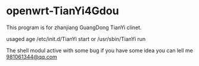 # openwrt-TianYi4Gdou

This program is for zhanjiang GuangDong TianYi clinet.

usaged age /etc/init.d/TianYi start or /usr/sbin/TianYi run

The shell modul active with some bug if you have some idea you can lell me 981061344@qq.com

